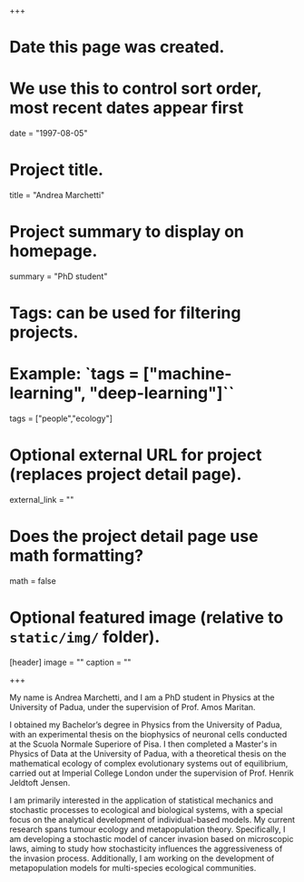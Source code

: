 +++
# Date this page was created.
# We use this to control sort order, most recent dates appear first
date = "1997-08-05"

# Project title.
title = "Andrea Marchetti"

# Project summary to display on homepage.
summary = "PhD student"

# Tags: can be used for filtering projects.
# Example: `tags = ["machine-learning", "deep-learning"]``
tags = ["people","ecology"]

# Optional external URL for project (replaces project detail page).
external_link = ""

# Does the project detail page use math formatting?
math = false

# Optional featured image (relative to `static/img/` folder).
[header]
image = ""
caption = ""

+++

My name is Andrea Marchetti, and I am a PhD student in Physics at the University of Padua, under the supervision of Prof. Amos Maritan.

I obtained my Bachelor’s degree in Physics from the University of Padua, with an experimental thesis on the biophysics of neuronal cells conducted at the Scuola Normale Superiore of Pisa. I then completed a Master's in Physics of Data at the University of Padua, with a theoretical thesis on the mathematical ecology of complex evolutionary systems out of equilibrium, carried out at Imperial College London under the supervision of Prof. Henrik Jeldtoft Jensen.

I am primarily interested in the application of statistical mechanics and stochastic processes to ecological and biological systems, with a special focus on the analytical development of individual-based models. My current research spans tumour ecology and metapopulation theory. Specifically, I am developing a stochastic model of cancer invasion based on microscopic laws, aiming to study how stochasticity influences the aggressiveness of the invasion process. Additionally, I am working on the development of metapopulation models for multi-species ecological communities.